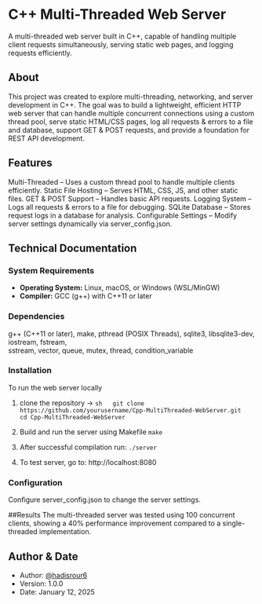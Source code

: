 # C++ Multi-Threaded Web Server  
A multi-threaded web server built in C++, capable of handling multiple client requests simultaneously, serving static web pages, and logging requests efficiently.  

## About  
This project was created to explore multi-threading, networking, and server development in C++. The goal was to build a lightweight, efficient HTTP web server that can handle multiple concurrent connections using a custom thread pool, serve static HTML/CSS pages, log all requests & errors to a file and database, support GET & POST requests, and provide a foundation for REST API development. 

## Features  
Multi-Threaded – Uses a custom thread pool to handle multiple clients efficiently. Static File Hosting – Serves HTML, CSS, JS, and other static files. GET & POST Support – Handles basic API requests. Logging System – Logs all requests & errors to a file for debugging. SQLite Database – Stores request logs in a database for analysis. Configurable Settings – Modify server settings dynamically via server_config.json.  

## Technical Documentation  

### System Requirements
- **Operating System:** Linux, macOS, or Windows (WSL/MinGW)
- **Compiler:** GCC (g++) with C++11 or later

### Dependencies  
g++ (C++11 or later), 
make, 
pthread (POSIX Threads), 
sqlite3, 
libsqlite3-dev, 
iostream, 
fstream,  
sstream, 
vector, 
queue, 
mutex, 
thread, 
condition_variable

### Installation  
To run the web server locally

1. clone the repository -> ```sh  
git clone https://github.com/yourusername/Cpp-MultiThreaded-WebServer.git  
cd Cpp-MultiThreaded-WebServer ```

2. Build and run the server using Makefile
```make```

3. After successful compilation run:
```./server```

5. To test server, go to:
http://localhost:8080

### Configuration
Configure server_config.json to change the server settings. 

##Results
The multi-threaded server was tested using 100 concurrent clients, showing a 40% performance improvement compared to a single-threaded implementation.

## Author & Date 
- Author: [@hadisrour6](https://www.github.com/hadisrour6)
- Version: 1.0.0 
- Date: January 12, 2025 
